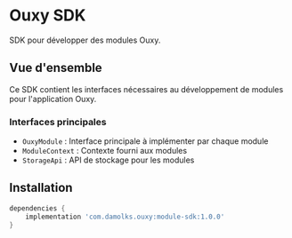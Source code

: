 # Ouxy SDK

SDK pour développer des modules Ouxy.

## Vue d'ensemble

Ce SDK contient les interfaces nécessaires au développement de modules pour l'application Ouxy.

### Interfaces principales

- `OuxyModule` : Interface principale à implémenter par chaque module
- `ModuleContext` : Contexte fourni aux modules
- `StorageApi` : API de stockage pour les modules

## Installation

```gradle
dependencies {
    implementation 'com.damolks.ouxy:module-sdk:1.0.0'
}

